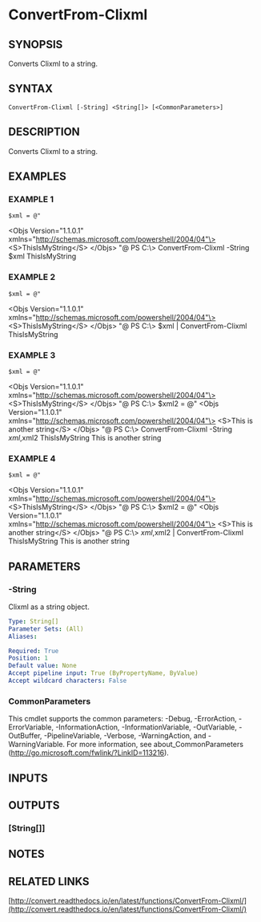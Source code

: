 # ConvertFrom-Clixml

## SYNOPSIS
Converts Clixml to a string.

## SYNTAX

```
ConvertFrom-Clixml [-String] <String[]> [<CommonParameters>]
```

## DESCRIPTION
Converts Clixml to a string.

## EXAMPLES

### EXAMPLE 1
```
$xml = @"
```

\<Objs Version="1.1.0.1" xmlns="http://schemas.microsoft.com/powershell/2004/04"\>
\<S\>ThisIsMyString\</S\>
\</Objs\>
"@
PS C:\\\> ConvertFrom-Clixml -String $xml
ThisIsMyString

### EXAMPLE 2
```
$xml = @"
```

\<Objs Version="1.1.0.1" xmlns="http://schemas.microsoft.com/powershell/2004/04"\>
\<S\>ThisIsMyString\</S\>
\</Objs\>
"@
PS C:\\\> $xml | ConvertFrom-Clixml
ThisIsMyString

### EXAMPLE 3
```
$xml = @"
```

\<Objs Version="1.1.0.1" xmlns="http://schemas.microsoft.com/powershell/2004/04"\>
\<S\>ThisIsMyString\</S\>
\</Objs\>
"@
PS C:\\\> $xml2 = @"
\<Objs Version="1.1.0.1" xmlns="http://schemas.microsoft.com/powershell/2004/04"\>
\<S\>This is another string\</S\>
\</Objs\>
"@
PS C:\\\> ConvertFrom-Clixml -String $xml,$xml2
ThisIsMyString
This is another string

### EXAMPLE 4
```
$xml = @"
```

\<Objs Version="1.1.0.1" xmlns="http://schemas.microsoft.com/powershell/2004/04"\>
\<S\>ThisIsMyString\</S\>
\</Objs\>
"@
PS C:\\\> $xml2 = @"
\<Objs Version="1.1.0.1" xmlns="http://schemas.microsoft.com/powershell/2004/04"\>
\<S\>This is another string\</S\>
\</Objs\>
"@
PS C:\\\> $xml,$xml2 | ConvertFrom-Clixml
ThisIsMyString
This is another string

## PARAMETERS

### -String
Clixml as a string object.

```yaml
Type: String[]
Parameter Sets: (All)
Aliases:

Required: True
Position: 1
Default value: None
Accept pipeline input: True (ByPropertyName, ByValue)
Accept wildcard characters: False
```

### CommonParameters
This cmdlet supports the common parameters: -Debug, -ErrorAction, -ErrorVariable, -InformationAction, -InformationVariable, -OutVariable, -OutBuffer, -PipelineVariable, -Verbose, -WarningAction, and -WarningVariable.
For more information, see about_CommonParameters (http://go.microsoft.com/fwlink/?LinkID=113216).

## INPUTS

## OUTPUTS

### [String[]]

## NOTES

## RELATED LINKS

[http://convert.readthedocs.io/en/latest/functions/ConvertFrom-Clixml/](http://convert.readthedocs.io/en/latest/functions/ConvertFrom-Clixml/)

